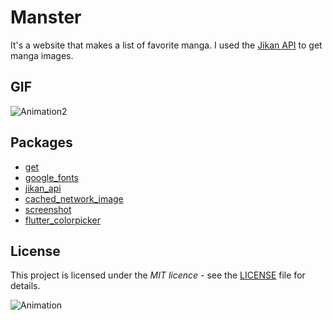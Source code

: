 # Manster
It's a website that makes a list of favorite manga. I used the [Jikan API](https://jikan.moe/) to get manga images.

## GIF
![Animation2](https://github.com/YiJeongseop/Manster/assets/112690335/c6d436a9-22f4-43b9-bd1b-86afbd9cf5ef)

## Packages
* [get](https://pub.dev/packages/get)
* [google_fonts](https://pub.dev/packages/google_fonts)
* [jikan_api](https://pub.dev/packages/jikan_api)
* [cached_network_image](https://pub.dev/packages/cached_network_image)
* [screenshot](https://pub.dev/packages/screenshot)
* [flutter_colorpicker](https://pub.dev/packages/flutter_colorpicker)

## License
This project is licensed under the _MIT licence_ - see the [LICENSE](LICENSE) file for details.

![Animation](https://github.com/YiJeongseop/Manster/assets/112690335/91fa1ece-78e5-48cd-9225-41749d06a992)

